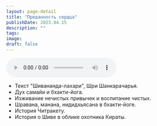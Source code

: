 ```yaml
---
layout: page-detail
title: "Преданность сердца"
publishDate: 2023.04.15
description: ""
tags:
image:
draft: false
---
```


<audio title="2023.04.15 - Преданность сердца.mp3" src="/upload/iblock/a9e/a9eac305f94570204a0bcacf9ba5154d.mp3" controls=""></audio>

* Текст "Шивананда-лахари", Шри Шанкарачарья.
* Дух самайи и бхакти-йога.
* Изживание нечистых привычек и воспитание чистых.
* Шравана, манана, нидидхьясана в бхакти-йоге.
* История Читракету.
* История о Шиве в облике охотника Кираты.

  
